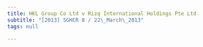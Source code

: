 ```yaml
---
title: HKL Group Co Ltd v Rizq International Holdings Pte Ltd
subtitle: "[2013] SGHCR 8 / 22\_March\_2013"
tags: null

---
```



